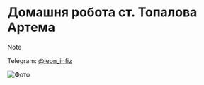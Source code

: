# Домашня робота ст. Топалова Артема

>[!NOTE]
>Telegram: [@leon_infiz](https://t.me/leon_infiz)

![Фото](https://i.imgur.com/L6aixtk.png)
